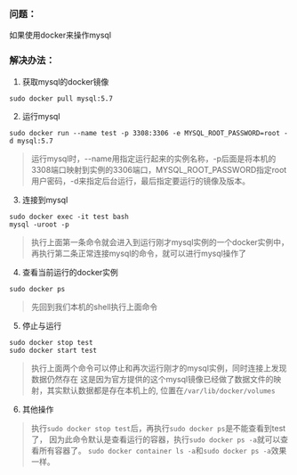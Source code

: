 ### 问题：
如果使用docker来操作mysql
### 解决办法：
1. 获取mysql的docker镜像
```
sudo docker pull mysql:5.7
```
2. 运行mysql
```
sudo docker run --name test -p 3308:3306 -e MYSQL_ROOT_PASSWORD=root -d mysql:5.7
```
> 运行mysql时，--name用指定运行起来的实例名称，-p后面是将本机的3308端口映射到实例的3306端口，MYSQL_ROOT_PASSWORD指定root用户密码，-d来指定后台运行，最后指定要运行的镜像及版本。

3. 连接到mysql
```
sudo docker exec -it test bash
mysql -uroot -p
```
> 执行上面第一条命令就会进入到运行刚才mysql实例的一个docker实例中，再执行第二条正常连接mysql的命令，就可以进行mysql操作了

4. 查看当前运行的docker实例
```
sudo docker ps
```
> 先回到我们本机的shell执行上面命令

5. 停止与运行
```
sudo docker stop test
sudo docker start test
```
> 执行上面两个命令可以停止和再次运行刚才的mysql实例，同时连接上发现数据仍然存在
> 这是因为官方提供的这个mysql镜像已经做了数据文件的映射，其实默认数据都是存在本机上的,
> 位置在```/var/lib/docker/volumes```

6. 其他操作
> 执行```sudo docker stop test```后，再执行```sudo docker ps```是不能查看到test了，
> 因为此命令默认是查看运行的容器，执行```sudo docker ps -a```就可以查看所有容器了。
> ```sudo docker container ls -a```和```sudo docker ps -a```效果一样。
